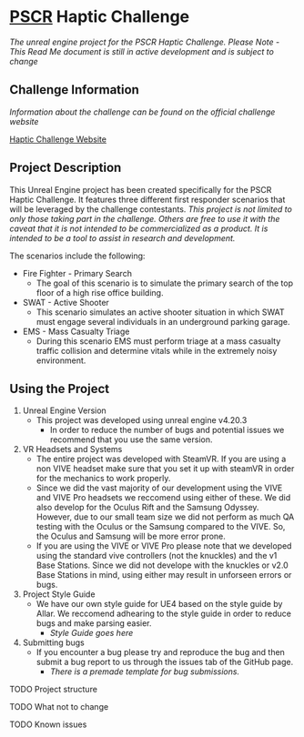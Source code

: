 # [PSCR](https://www.nist.gov/communications-technology-laboratory/pscr) Haptic Challenge

*The unreal engine project for the PSCR Haptic Challenge.*
*Please Note - This Read Me document is still in active development and is subject to change*

## Challenge Information

*Information about the challenge can be found on the official challenge website*

[Haptic Challenge Website](https://publicsafetyhaptics.com/)

## Project Description

This Unreal Engine project has been created specifically for the PSCR Haptic Challenge. It features three different first responder scenarios that will be leveraged by the challenge contestants.
*This project is not limited to only those taking part in the challenge. Others are free to use it with the caveat that it is not intended to be commercialized as a product. It is intended to be a tool to assist in research and development.*

The scenarios include the following:

* Fire Fighter - Primary Search
  - The goal of this scenario is to simulate the primary search of the top floor of a high rise office building.
* SWAT - Active Shooter
  - This scenario simulates an active shooter situation in which SWAT must engage several individuals in an underground parking garage.
* EMS - Mass Casualty Triage
  - During this scenario EMS must perform triage at a mass casualty traffic collision and determine vitals while in the extremely noisy environment.

## Using the Project

1. Unreal Engine Version
   - This project was developed using unreal engine v4.20.3
     - In order to reduce the number of bugs and potential issues we recommend that you use the same version.
2. VR Headsets and Systems
   - The entire project was developed with SteamVR. If you are using a non VIVE headset make sure that you set it up with steamVR in order for the mechanics to work properly.
   - Since we did the vast majority of our development using the VIVE and VIVE Pro headsets we reccomend using either of these. We did also develop for the Oculus Rift and the Samsung Odyssey. However, due to our small team size we did not perform as much QA testing with the Oculus or the Samsung compared to the VIVE. So, the Oculus and Samsung will be more error prone.
   - If you are using the VIVE or VIVE Pro please note that we developed using the standard vive controllers (not the knuckles) and the v1 Base Stations. Since we did not develope with the knuckles or v2.0 Base Stations in mind, using either may result in unforseen errors or bugs.
3. Project Style Guide
   - We have our own style guide for UE4 based on the style guide by Allar. We reccomend adhearing to the style guide in order to reduce bugs and make parsing easier.
     - *Style Guide goes here*
4. Submitting bugs
   - If you encounter a bug please try and reproduce the bug and then submit a bug report to us through the issues tab of the GitHub page.
     - *There is a premade template for bug submissions.*

TODO Project structure

TODO What not to change

TODO Known issues
